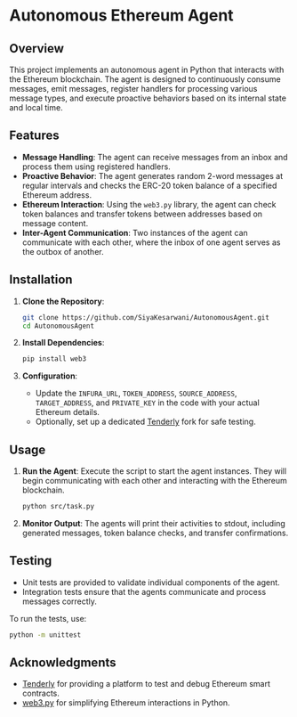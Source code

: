 # Autonomous Ethereum Agent

## Overview

This project implements an autonomous agent in Python that interacts with the Ethereum blockchain. The agent is designed to continuously consume messages, emit messages, register handlers for processing various message types, and execute proactive behaviors based on its internal state and local time.

## Features

- **Message Handling**: The agent can receive messages from an inbox and process them using registered handlers.
- **Proactive Behavior**: The agent generates random 2-word messages at regular intervals and checks the ERC-20 token balance of a specified Ethereum address.
- **Ethereum Interaction**: Using the `web3.py` library, the agent can check token balances and transfer tokens between addresses based on message content.
- **Inter-Agent Communication**: Two instances of the agent can communicate with each other, where the inbox of one agent serves as the outbox of another.

## Installation

1. **Clone the Repository**:
   ```bash
   git clone https://github.com/SiyaKesarwani/AutonomousAgent.git
   cd AutonomousAgent
   ```

2. **Install Dependencies**:
   ```bash
   pip install web3
   ```

3. **Configuration**:
   - Update the `INFURA_URL`, `TOKEN_ADDRESS`, `SOURCE_ADDRESS`, `TARGET_ADDRESS`, and `PRIVATE_KEY` in the code with your actual Ethereum details.
   - Optionally, set up a dedicated [Tenderly](https://tenderly.co/) fork for safe testing.

## Usage

1. **Run the Agent**:
   Execute the script to start the agent instances. They will begin communicating with each other and interacting with the Ethereum blockchain.

   ```bash
   python src/task.py
   ```

2. **Monitor Output**:
   The agents will print their activities to stdout, including generated messages, token balance checks, and transfer confirmations.

## Testing

- Unit tests are provided to validate individual components of the agent.
- Integration tests ensure that the agents communicate and process messages correctly.

To run the tests, use:

```bash
python -m unittest
```

## Acknowledgments

- [Tenderly](https://tenderly.co/) for providing a platform to test and debug Ethereum smart contracts.
- [web3.py](https://web3py.readthedocs.io/en/stable/) for simplifying Ethereum interactions in Python.
